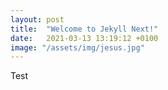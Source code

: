 ```yaml
---
layout: post
title:  "Welcome to Jekyll Next!"
date:   2021-03-13 13:19:12 +0100
image: "/assets/img/jesus.jpg"
---
```


Test